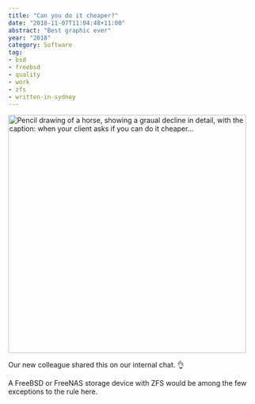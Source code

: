 ```yaml
---
title: "Can you do it cheaper?"
date: "2018-11-07T11:04:48+11:00"
abstract: "Best graphic ever"
year: "2018"
category: Software
tag:
- bsd
- freebsd
- quality
- work
- zfs
- written-in-sydney
---
```

<p><img src="https://rubenerd.com/files/2018/ifyoucandocheaper.jpg" alt="Pencil drawing of a horse, showing a graual decline in detail, with the caption: when your client asks if you can do it cheaper..." style="width:480px; height:480px;" /></p>

Our new colleague shared this on our internal chat. 👌

A FreeBSD or FreeNAS storage device with ZFS would be among the few exceptions to the rule here.


